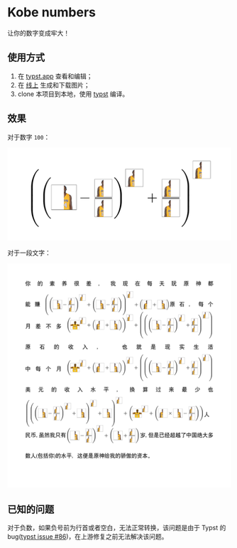 # Kobe numbers

让你的数字变成牢大！

## 使用方式

1. 在 [typst.app](https://typst.app/project/rT3g13QMFXfiUUq_iTpl8Q) 查看和编辑；
2. 在 [线上](https://youxam.github.io/kobe_numbers/) 生成和下载图片；
3. clone 本项目到本地，使用 [typst](https://typst.app/docs) 编译。

## 效果

对于数字 `100`：

![](./demo_100.png)

对于一段文字：

![](./demo.png)

## 已知的问题

对于负数，如果负号前为行首或者空白，无法正常转换，该问题是由于 Typst 的 bug([typst issue #86](https://github.com/typst/typst/issues/86))，在上游修复之前无法解决该问题。
